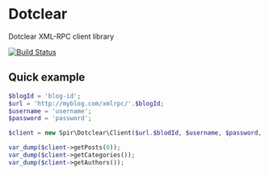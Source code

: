 Dotclear
========

Dotclear XML-RPC client library

[![Build Status](https://travis-ci.org/Spir/Dotclear.png?branch=master)](https://travis-ci.org/Spir/Dotclear)


Quick example
----

```php
$blogId = 'blog-id';
$url = 'http://myblog.com/xmlrpc/'.$blogId;
$username = 'username';
$password = 'password';

$client = new Spir\Dotclear\Client($url.$blodId, $username, $password, $blodId);

var_dump($client->getPosts(0));
var_dump($client->getCategories());
var_dump($client->getAuthors());
```
